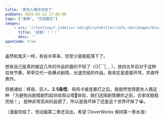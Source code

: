 ```yaml
---
title: '更衣人偶也完结了'
pubDate: 2025-03-23 17:00:00
tags: ["漫画", "完结撒花"]
images:
    - src: '//testingcf.jsdelivr.net/gh/cafekiller/cafe.cdn/images/blogs/note20250323.jpg'
      title: '结婚！！！！'
      desc: ''
openComm: true
---
```

虽然和鬼灭一样，有些许草率，但至少是稳稳落下了。

想来自己是真的被这几年的作品折磨的不轻了<small-text>（○|￣|＿ ）</small-text>，放四五年前对于这种拉快节奏，草草交代一些爆点剧情，光速完结的作品，我肯定是直接开骂，并直呼粪作。

但被诸如：辉夜、巨人、**2.5条悟**、母鸡卡接连暴打之后，我居然觉得更衣人偶这种 「为避免向剧情剧烈起伏给观众喂💩体验，我们选择剧情爆炸之前，合家欢稳稳完结！」 是种非常高尚的品德了，所以是我坏掉了还是这个世界坏掉了😭。

<small-text>（漫画完结了，但动画第二季还没出，希望 CloverWorks 保持第一季水准）</small-text>